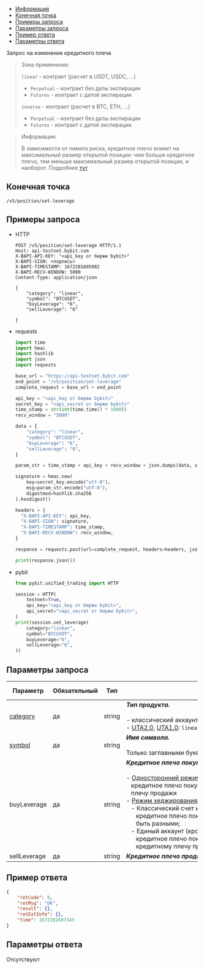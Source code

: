 - [Информация](#информация)
- [Конечная точка](#конечная-точка)
- [Примеры запроса](#примеры-запроса)
- [Параметры запроса](#параметры-запроса)
- [Пример ответа](#пример-ответа)
- [Параметры ответа](#параметры-ответа)

<a id="информация"></a>

Запрос на изменение кредитного плеча

>Зона применения:  
>
>`linear` - контракт (расчет в USDT, USDC, ...)
>
> - `Perpetual` - контракт без даты экспирации
> - `Futures` - контракт с датой экспирации
>
>`inverse` - контракт (расчет в BTC, ETH, ...)
>
> - `Perpetual` - контракт без даты экспирации
> - `Futures` - контракт с датой экспирации
<!-- -->
>Информация:
>
>В зависимости от лимита риска, кредитное плечо влияет на максимальный размер открытой позиции: чем больше кредитное
>плечо, тем меньше максимальный размер открытой позиции, и наоборот. Подробнее [тут](https://www.bybit.com/en/help-center/article/Risk-Limit-Perpetual-and-FuturesBybit_Perpetual_Contract_mechanism)

<a id="конечная-точка"></a>

## Конечная точка

`/v5/position/set-leverage`

<a id="примеры-запроса"></a>

## Примеры запроса

- HTTP

  ```http
  POST /v5/position/set-leverage HTTP/1.1
  Host: api-testnet.bybit.com
  X-BAPI-API-KEY: "<api_key от биржи bybit>"
  X-BAPI-SIGN: <подпись>
  X-BAPI-TIMESTAMP: 1672281605082
  X-BAPI-RECV-WINDOW: 5000
  Content-Type: application/json
  
  {
      "category": "linear",
      "symbol": "BTCUSDT",
      "buyLeverage": "6",
      "sellLeverage": "6"
  
  }
  ```

- requests

  ```python
  import time
  import hmac
  import hashlib
  import json
  import requests

  base_url = "https://api-testnet.bybit.com"
  end_point = "/v5/position/set-leverage"
  complete_request = base_url + end_point

  api_key = "<api_key от биржи bybit>"
  secret_key = "<api_secret от биржи bybit>"
  time_stamp = str(int(time.time() * 1000))
  recv_window = "5000"

  data = {
      "category": "linear",
      "symbol": "BTCUSDT",
      "buyLeverage": "6",
      "sellLeverage": "6",
  }

  param_str = time_stamp + api_key + recv_window + json.dumps(data, separators=(',', ':'))
  
  signature = hmac.new(
      key=secret_key.encode("utf-8"),
      msg=param_str.encode("utf-8"),
      digestmod=hashlib.sha256
  ).hexdigest()
  
  headers = {
    "X-BAPI-API-KEY": api_key,
    "X-BAPI-SIGN": signature,
    "X-BAPI-TIMESTAMP": time_stamp,
    "X-BAPI-RECV-WINDOW": recv_window,
  }

  response = requests.post(url=complete_request, headers=headers, json=data, timeout=10)

  print(response.json())
  ```

- pybit

  ```python
  from pybit.unified_trading import HTTP

  session = HTTP(
      testnet=True,
      api_key="<api_key от биржи bybit>",
      api_secret="<api_secret от биржи bybit>",
  )
  print(session.set_leverage(
      category="linear",
      symbol="BTCUSDT",
      buyLeverage="6",
      sellLeverage="6",
  ))
  ```

<a id="параметры-запроса"></a>

## Параметры запроса

|Параметр  	                  |Обязательный	 |Тип  	  |Комментарии &nbsp;&nbsp;&nbsp;&nbsp;&nbsp;&nbsp;&nbsp;&nbsp;&nbsp;&nbsp;&nbsp;&nbsp;&nbsp;&nbsp;&nbsp;&nbsp;&nbsp;&nbsp;&nbsp;&nbsp;&nbsp;&nbsp;&nbsp;&nbsp;&nbsp;&nbsp;&nbsp;&nbsp;&nbsp;&nbsp;&nbsp;&nbsp;&nbsp;&nbsp;&nbsp;&nbsp;&nbsp;&nbsp;&nbsp;&nbsp;&nbsp;&nbsp;&nbsp;&nbsp;&nbsp;&nbsp;&nbsp;&nbsp;&nbsp;&nbsp;&nbsp;&nbsp;&nbsp;&nbsp;&nbsp;&nbsp;&nbsp;&nbsp;&nbsp;&nbsp;&nbsp;&nbsp;&nbsp;&nbsp;&nbsp;&nbsp;&nbsp;&nbsp;&nbsp;&nbsp;&nbsp;&nbsp;&nbsp;&nbsp;&nbsp;&nbsp;&nbsp;&nbsp;&nbsp;&nbsp;&nbsp;&nbsp;&nbsp;&nbsp;&nbsp;&nbsp;&nbsp;&nbsp;&nbsp;&nbsp;&nbsp;&nbsp;&nbsp;&nbsp;&nbsp;&nbsp;&nbsp;&nbsp;&nbsp;&nbsp;&nbsp;&nbsp;&nbsp;&nbsp;&nbsp;&nbsp;&nbsp;&nbsp;&nbsp;&nbsp;&nbsp;&nbsp;&nbsp;&nbsp;&nbsp;&nbsp;&nbsp;&nbsp;&nbsp;&nbsp;&nbsp;&nbsp;&nbsp;&nbsp;&nbsp;&nbsp;&nbsp;&nbsp;&nbsp;&nbsp;&nbsp;&nbsp;&nbsp;&nbsp;               |По умолчанию|
|-----------------------------|------------|----------|---------------------------|------------|
|[category](<../19.Определения значений в запросах и ответах.md#category>)	|да           |string    |***Тип продукта.***<br><br>- классический аккаунт: `linear`, `inverse`<br>- [UTA2.0](<../13.Различные режимы аккаунтов.md#единый-торговый-аккаунт-2.0>), [UTA1.0](<../13.Различные режимы аккаунтов.md#единый-торговый-аккаунт-1.0>): `linear`, `inverse`  |-   |
|[symbol](<../19.Определения значений в запросах и ответах.md#symbol>)	    |да            |string    |***Имя символа.***<br><br>Только заглавными буквами |-   |
|buyLeverage                     |да  |string     |***Кредитное плечо покупки***<br><br>- <ins>Односторонний режим:</ins><br>&nbsp;&nbsp;&nbsp;кредитное плечо покупки должно быть равно кредитному<br>&nbsp;&nbsp;&nbsp;плечу продажи<br>- <ins>Режим хеджирования:</ins><br>&nbsp;&nbsp;&nbsp;- Классический счет и единый аккаунт (изолированная маржа):<br>&nbsp;&nbsp;&nbsp;&nbsp;&nbsp;&nbsp;кредитное плечо покупки и кредитное плечо продаж могут<br>&nbsp;&nbsp;&nbsp;&nbsp;&nbsp;&nbsp;быть разными;<br>&nbsp;&nbsp;&nbsp;- Единый аккаунт (кросс-маржа):<br>&nbsp;&nbsp;&nbsp;&nbsp;&nbsp;&nbsp;кредитное плечо покупки должно быть равно<br>&nbsp;&nbsp;&nbsp;&nbsp;&nbsp;&nbsp;кредитному плечу продажи       |-   |
|sellLeverage                     |да  |string     |***Кредитное плечо продажи***      |-   |

<a id="пример-ответа"></a>

## Пример ответа

```json
{
    "retCode": 0,
    "retMsg": "OK",
    "result": {},
    "retExtInfo": {},
    "time": 1672281607343
}
```

<a id="параметры-ответа"></a>

## Параметры ответа

Отсутствуют
